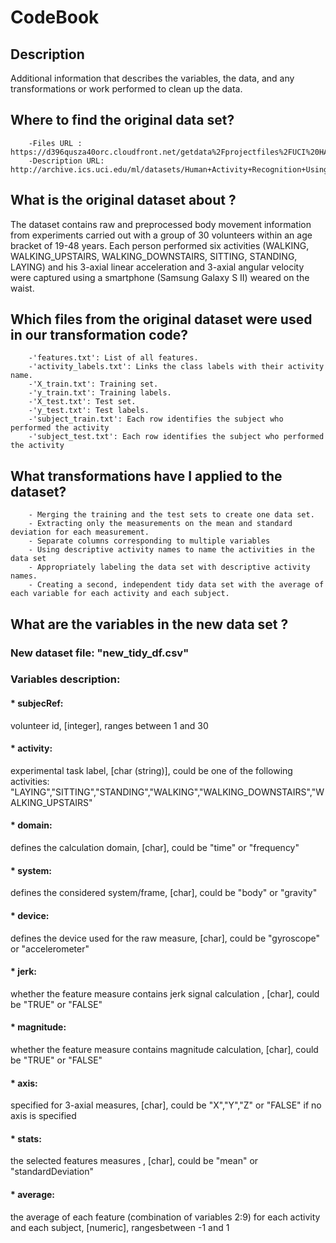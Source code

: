 # CodeBook
## Description
Additional information that describes the variables, the data, and any transformations or work  performed to clean up the data.
## Where to find the original data  set?

        -Files URL : https://d396qusza40orc.cloudfront.net/getdata%2Fprojectfiles%2FUCI%20HAR%20Dataset.zip
        -Description URL: http://archive.ics.uci.edu/ml/datasets/Human+Activity+Recognition+Using+Smartphones
        
## What is the original dataset about ?
The dataset contains raw and preprocessed body movement information from experiments carried out with a group of 30 volunteers within an age bracket of 19-48 years. Each person performed six activities (WALKING, WALKING_UPSTAIRS, WALKING_DOWNSTAIRS, SITTING, STANDING, LAYING) and his 3-axial linear acceleration and 3-axial angular velocity were captured using a smartphone (Samsung Galaxy S II) weared on the waist. 

## Which files from the original dataset were used in our transformation code?

        -'features.txt': List of all features.
        -'activity_labels.txt': Links the class labels with their activity name.
        -'X_train.txt': Training set.
        -'y_train.txt': Training labels.
        -'X_test.txt': Test set.
        -'y_test.txt': Test labels.
        -'subject_train.txt': Each row identifies the subject who performed the activity
        -'subject_test.txt': Each row identifies the subject who performed the activity 
## What transformations have I applied to the dataset?

        - Merging the training and the test sets to create one data set.
        - Extracting only the measurements on the mean and standard deviation for each measurement.
        - Separate columns corresponding to multiple variables
        - Using descriptive activity names to name the activities in the data set
        - Appropriately labeling the data set with descriptive activity names.
        - Creating a second, independent tidy data set with the average of each variable for each activity and each subject.
        
## What are the variables in the new data set ?

### New dataset file: "new_tidy_df.csv"

### Variables description:

   #### * subjecRef:
   volunteer id, [integer], ranges between 1 and 30
   #### * activity: 
   experimental task label, [char (string)], could be one of the following
    activities: "LAYING","SITTING","STANDING","WALKING","WALKING_DOWNSTAIRS","WALKING_UPSTAIRS"
   #### * domain:
   defines the calculation domain, [char], could be "time" or "frequency"
   #### * system:
   defines the considered system/frame, [char], could be "body" or "gravity"
   #### * device:
   defines the device used for the raw measure, [char], could be "gyroscope" or "accelerometer"
   #### * jerk:
   whether the feature measure contains jerk signal calculation , [char], could be "TRUE" or "FALSE"    
   #### * magnitude: 
   whether the feature measure contains magnitude calculation, [char], could be "TRUE" or "FALSE"
   #### * axis: 
   specified for 3-axial measures, [char], could be "X","Y","Z" or "FALSE" if no axis is specified
   #### * stats: 
   the selected features measures , [char], could be "mean" or "standardDeviation"
   #### * average: 
   the average of each feature (combination of variables 2:9) for each activity and each subject,
        [numeric], rangesbetween -1 and 1

